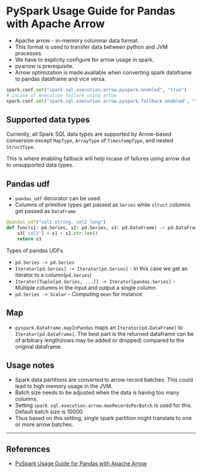 # PySpark Usage Guide for Pandas with Apache Arrow

- Apache arrow - in-memory columnar data format.
- This format is used to transfer data between python and JVM processes.
- We have to explicity configure for arrow usage in spark.
- pyarrow is prerequisite.
- Arrow optimization is made available when converting spark dataframe to pandas dataframe and vice versa.

```python
spark.conf.set("spark.sql.execution.arrow.pyspark.enabled", "true")
# incase of execution failure using arrow
spark.conf.set("spark.sql.execution.arrow.pyspark.fallback.enabled", "true")
```

## Supported data types

Currently, all Spark SQL data types are supported by Arrow-based conversion except `MapType`, `ArrayType` of `TimestampType`, and nested `StructType`.

This is where enabling fallback will help incase of failures using arrow due to unsupported data types.

## Pandas udf

- `pandas_udf` decorator can be used.
- Columns of primitive types get passed as `Series` while `struct` columns get passed as `DataFrame`

```Python
@pandas_udf("col1 string, col2 long")
def func(s1: pd.Series, s2: pd.Series, s3: pd.DataFrame) -> pd.DataFrame:
    s3['col2'] = s1 + s2.str.len()
    return s3
```

Types of pandas UDFs.

- `pd.Series -> pd.Series`
- `Iterator[pd.Series] -> Iterator[pd.Series]` - In this case we get an iterator to a column(`pd.Series`)
- `Iterator[Tuple[pd.Series, ...]] -> Iterator[pandas.Series]` - Multiple columns in the input and output a single column.
- `pd.Series -> Scalar` - Computing `mean` for instance

## Map

- `pyspark.DataFrame.mapInPandas` maps an `Iterator[pd.DataFrame]` to `Iterator[pd.DataFrame]`. The best part is the returned dataframe can be of arbitrary length(rows may be added or dropped) compared to the original dataframe.

## Usage notes

- Spark data partitions are converted to arrow record batches. This could lead to high memory usage in the JVM.
- Batch size needs to be adjusted when the data is having too many columns.
- Setting `spark.sql.execution.arrow.maxRecordsPerBatch` is used for this. Default batch size is 10000.
- Thus based on this setting, single spark partition might translate to one or more arrow batches.

---

## References

- [PySpark Usage Guide for Pandas with Apache Arrow](https://spark.apache.org/docs/3.0.1/sql-pyspark-pandas-with-arrow.html)
